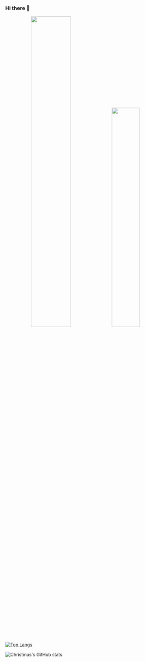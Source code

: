 ### Hi there 👋


<p align="center">
<img width="50%"  src="https://github-readme-stats.vercel.app/api?username=yin-qiyu&count_private=true&show_icons=true&include_all_commits=false&hide_border=true&hide_title=true" />
<img width="42%"  src="https://github-readme-streak-stats.herokuapp.com/?user=yin-qiyu&hide_border=true" />
</p>

[![Top Langs](https://github-readme-stats.vercel.app/api/top-langs/?username=yin-qiyu)](https://github.com/yin-qiyu/github-readme-stats)



![Christmas's GitHub stats](https://github-readme-stats.vercel.app/api?username=yin-qiyu&show_icons=true&theme=tokyonight)



<!--
**yin-qiyu/yin-qiyu** is a ✨ _special_ ✨ repository because its `README.md` (this file) appears on your GitHub profile.

Here are some ideas to get you started:

- 🔭 I’m currently working on ...
- 🌱 I’m currently learning ...
- 👯 I’m looking to collaborate on ...
- 🤔 I’m looking for help with ...
- 💬 Ask me about ...
- 📫 How to reach me: ...
- 😄 Pronouns: ...
- ⚡ Fun fact: ...
-->
